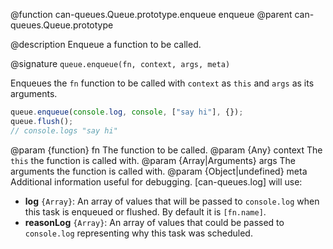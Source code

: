 @function can-queues.Queue.prototype.enqueue enqueue
@parent can-queues.Queue.prototype

@description Enqueue a function to be called.

@signature `queue.enqueue(fn, context, args, meta)`

Enqueues the `fn` function to be called with `context` as `this` and `args` as its arguments.

 ```js
 queue.enqueue(console.log, console, ["say hi"], {});
 queue.flush();
 // console.logs "say hi"
 ```

@param {function} fn The function to be called.
@param {Any} context The `this` the function is called with.
@param {Array|Arguments} args The arguments the function is called with.
@param {Object|undefined} meta Additional information useful for debugging. [can-queues.log] will use:
  - __log__ `{Array}`: An array of values that will be passed to `console.log` when this task is enqueued or
    flushed.  By default it is `[fn.name]`.
  - __reasonLog__ `{Array}`: An array of values that could be passed to `console.log` representing why this
  task was scheduled.
